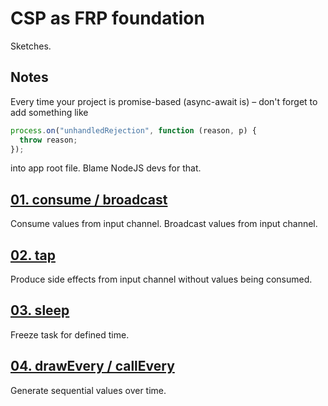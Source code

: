 # CSP as FRP foundation

Sketches.

## Notes

Every time your project is promise-based (async-await is) – don't forget to add something like

```js
process.on("unhandledRejection", function (reason, p) {
  throw reason;
});
```

into app root file. Blame NodeJS devs for that.

## [01. consume / broadcast](./01.consume.broadcast.md)

Consume values from input channel. Broadcast values from input channel.

## [02. tap](./02.tap.md)

Produce side effects from input channel without values being consumed.

## [03. sleep](./03.sleep.md)

Freeze task for defined time.

## [04. drawEvery / callEvery](./04.drawEvery.callEvery.md)

Generate sequential values over time.

